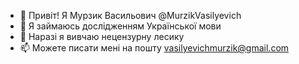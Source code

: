 - 👋 Привіт! Я Мурзик Васильович @MurzikVasilyevich
- 👀 Я займаюсь дослідженням Української мови
- 🌱 Наразі я вивчаю нецензурну лесику
- 📫 Можете писати мені на пошту vasilyevichmurzik@gmail.com

<!---
MurzikVasilyevich/MurzikVasilyevich is a ✨ special ✨ repository because its `README.md` (this file) appears on your GitHub profile.
You can click the Preview link to take a look at your changes.
--->
